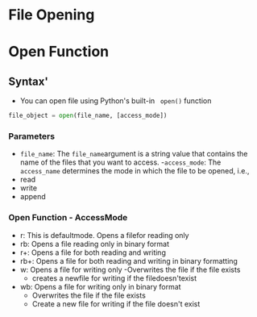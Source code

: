 # File Opening

# Open Function

## Syntax'

- You can open file using Python's built-in ` open()` function

```python 
file_object = open(file_name, [access_mode])
```

### Parameters

- `file_name`: The `file_name`argument is a string value that contains the name of the files that you want to access.
-`access_mode`: The `access_name` determines the mode in which the file to be opened, i.e.,
- read
- write
- append

### Open Function - AccessMode

- r: This is defaultmode. Opens a filefor reading only
- rb: Opens a file reading only in binary format
- r+: Opens a file for both reading and writing
- rb+: Opens a file for both reading and writing in binary formatting
- w: Opens a file for writing only
  -Overwrites the file if the file exists
  - creates a newfile for writing if the filedoesn'texist
- wb: Opens a file for writing only in binary format
   - Overwrites the file if the file exists
   - Create a new file for writing if the file doesn't exist